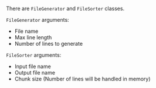 There are `FileGenerator` and `FileSorter` classes.

`FileGenerator` arguments:
- File name
- Max line length
- Number of lines to generate

`FileSorter` arguments:
- Input file name
- Output file name
- Chunk size (Number of lines will be handled in memory)
